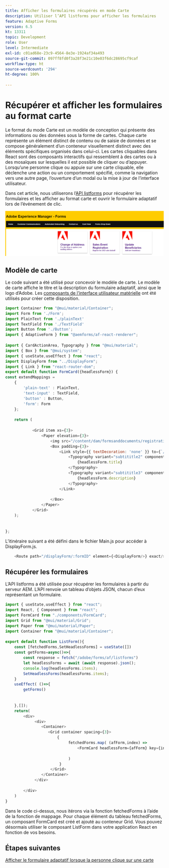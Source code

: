```yaml
---
title: Afficher les formulaires récupérés en mode Carte
description: Utiliser l’API listforms pour afficher les formulaires
feature: Adaptive Forms
version: 6.5
kt: 13311
topic: Development
role: User
level: Intermediate
exl-id: c01ad68e-23c9-4564-8e3e-1924af34a493
source-git-commit: 097ff8fd0f3a28f3e21c10e03f6dc28695cf9caf
workflow-type: ht
source-wordcount: '294'
ht-degree: 100%

---
```


# Récupérer et afficher les formulaires au format carte

Le format du mode Carte est un modèle de conception qui présente des informations ou des données sous la forme de cartes. Chaque carte représente un élément distinct de contenu ou de saisie de données et se compose généralement d’un conteneur visuellement distinct avec des éléments spécifiques organisés dans celui-ci.
Les cartes cliquables dans React sont des composants interactifs qui ressemblent à des cartes ou à des mosaïques sur lesquelles il est possible de cliquer ou d’appuyer. Lorsqu’une personne clique ou appuie sur une carte cliquable, elle déclenche une action ou un comportement spécifié, comme la navigation vers une autre page, l’ouverture d’un modal ou la mise à jour de l’interface utilisateur.

Dans cet article, nous utiliserons l’[API listforms](https://opensource.adobe.com/aem-forms-af-runtime/api/#tag/List-Forms/operation/listForms) pour récupérer les formulaires et les afficher au format carte et ouvrir le formulaire adaptatif lors de l’événement de clic.

![card-view](./assets/card-view-forms.png)

## Modèle de carte

Le code suivant a été utilisé pour concevoir le modèle de carte. Le modèle de carte affiche le titre et la description du formulaire adaptatif, ainsi que le logo d’Adobe. Les [composants de l’interface utilisateur matérielle](https://mui.com/) ont été utilisés pour créer cette disposition.



```javascript
import Container from "@mui/material/Container";
import Form from './Form';
import PlainText from './plainText'
import TextField from './TextField'
import Button from './Button';
import { AdaptiveForm } from "@aemforms/af-react-renderer";

import { CardActionArea, Typography } from "@mui/material";
import { Box } from "@mui/system";
import { useState,useEffect } from "react";
import DisplayForm from "../DisplayForm";
import { Link } from "react-router-dom";
export default function FormCard({headlessForm}) {
const extendMappings =
    {
        'plain-text' : PlainText,
        'text-input' : TextField,
        'button' : Button,
        'form': Form
    };
   
    return (
        
            <Grid item xs={3}>
                <Paper elevation={3}>
                    <img src="/content/dam/formsanddocuments/registrationform/jcr:content/renditions/cq5dam.thumbnail.48.48.png" className="img"/>
                    <Box padding={3}>
                        <Link style={{ textDecoration: 'none' }} to={`/displayForm${headlessForm.id}`}>
                            <Typography variant="subtititle2" component="h2">
                                {headlessForm.title}
                            </Typography>
                            <Typography variant="subtititle3" component="h4">
                                {headlessForm.description}
                            </Typography>
                        </Link>
                
                    </Box>
                </Paper>
            </Grid>
    );
    

};
```

L’itinéraire suivant a été défini dans le fichier Main.js pour accéder à DisplayForm.js.

```javascript
    <Route path="/displayForm/:formID" element={<DisplayForm/>} exact/>
```

## Récupérer les formulaires

L’API listforms a été utilisée pour récupérer les formulaires à partir du serveur AEM. L’API renvoie un tableau d’objets JSON, chacun d’eux représentant un formulaire.

```javascript
import { useState,useEffect } from "react";
import React, { Component } from "react";
import FormCard from "./components/FormCard";
import Grid from "@mui/material/Grid";
import Paper from "@mui/material/Paper";
import Container from "@mui/material/Container";
 
export default function ListForm(){
    const [fetchedForms,SetHeadlessForms] = useState([])
    const getForms=async()=>{
        const response = fetch("/adobe/forms/af/listforms")
        let headlessForms = await (await response).json();
        console.log(headlessForms.items);
        SetHeadlessForms(headlessForms.items);
    }
    useEffect( ()=>{
        getForms()
        

    },[]);
    return(
        <div>
             <div>
                <Container>
                   <Grid container spacing={3}>
                       {
                            fetchedForms.map( (afForm,index) =>
                                <FormCard headlessForm={afForm} key={index}/>
                         
                            )
                        }
                    </Grid>
                </Container>
             </div>

        </div>
    )
}
```

Dans le code ci-dessus, nous itérons via la fonction fetchedForms à l’aide de la fonction de mappage. Pour chaque élément du tableau fetchedForms, un composant FormCard est créé et ajouté au conteneur Grid. Vous pouvez désormais utiliser le composant ListForm dans votre application React en fonction de vos besoins.

## Étapes suivantes

[Afficher le formulaire adaptatif lorsque la personne clique sur une carte](./open-form-card-view.md)
